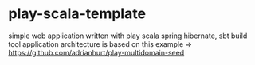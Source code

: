 # play-scala-template
simple web application written with play scala spring hibernate,  sbt build tool
application architecture is based on this example => https://github.com/adrianhurt/play-multidomain-seed